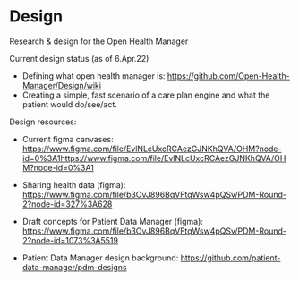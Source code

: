 # Design
Research &amp; design for the Open Health Manager


Current design status (as of 6.Apr.22): 
* Defining what open health manager is: https://github.com/Open-Health-Manager/Design/wiki
* Creating a simple, fast scenario of a care plan engine and what the patient would do/see/act. 


Design resources: 

* Current figma canvases: https://www.figma.com/file/EvlNLcUxcRCAezGJNKhQVA/OHM?node-id=0%3A1https://www.figma.com/file/EvlNLcUxcRCAezGJNKhQVA/OHM?node-id=0%3A1

* Sharing health data (figma): https://www.figma.com/file/b3OvJ896BqVFtqWsw4pQSv/PDM-Round-2?node-id=327%3A628
* Draft concepts for Patient Data Manager (figma): https://www.figma.com/file/b3OvJ896BqVFtqWsw4pQSv/PDM-Round-2?node-id=1073%3A5519
* Patient Data Manager design background: https://github.com/patient-data-manager/pdm-designs
